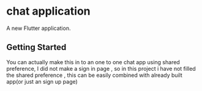 # chat application

A new Flutter application.

## Getting Started

You can actually make this in to an one to one chat app using shared preference,
I did not make a sign in page , so in this project i have not filled the shared preference , this can be easily combined with already built app(or just an sign up page)
